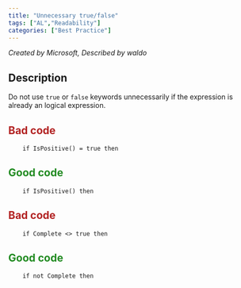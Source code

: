 ```yaml
---
title: "Unnecessary true/false"
tags: ["AL","Readability"]
categories: ["Best Practice"]
---
```


_Created by Microsoft, Described by waldo_

## Description
Do not use `true` or `false` keywords unnecessarily if the expression is already an logical expression.

## <span style="color:FireBrick">Bad code</span>

```al
    if IsPositive() = true then  
```

## <span style="color:ForestGreen">Good code</span>

```al
    if IsPositive() then  
```

## <span style="color:FireBrick">Bad code</span>

```al
    if Complete <> true then  
```

## <span style="color:ForestGreen">Good code</span>

```al
    if not Complete then
```
